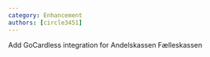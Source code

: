 ```yaml
---
category: Enhancement
authors: [circle3451]
---
```


Add GoCardless integration for Andelskassen Fælleskassen
